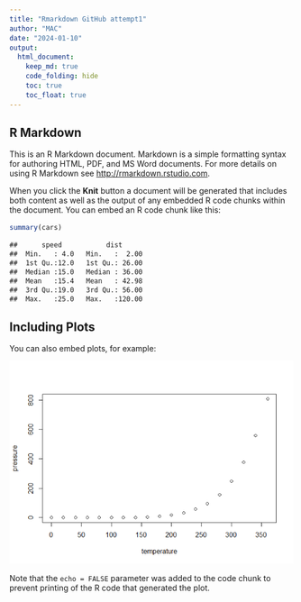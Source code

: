 ```yaml
---
title: "Rmarkdown GitHub attempt1"
author: "MAC"
date: "2024-01-10"
output: 
  html_document: 
    keep_md: true
    code_folding: hide
    toc: true
    toc_float: true
---
```




## R Markdown

This is an R Markdown document. Markdown is a simple formatting syntax for authoring HTML, PDF, and MS Word documents. For more details on using R Markdown see <http://rmarkdown.rstudio.com>.

When you click the **Knit** button a document will be generated that includes both content as well as the output of any embedded R code chunks within the document. You can embed an R code chunk like this:


```r
summary(cars)
```

```
##      speed           dist       
##  Min.   : 4.0   Min.   :  2.00  
##  1st Qu.:12.0   1st Qu.: 26.00  
##  Median :15.0   Median : 36.00  
##  Mean   :15.4   Mean   : 42.98  
##  3rd Qu.:19.0   3rd Qu.: 56.00  
##  Max.   :25.0   Max.   :120.00
```

## Including Plots

You can also embed plots, for example:

![](Rmarkdown-GotHub-attempt1_files/figure-html/pressure-1.png)<!-- -->

Note that the `echo = FALSE` parameter was added to the code chunk to prevent printing of the R code that generated the plot.
